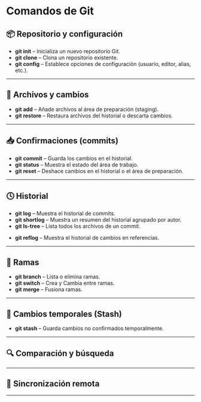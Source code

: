 # Comandos de Git

## 📦 Repositorio y configuración
- **git init** – Inicializa un nuevo repositorio Git.
- **git clone** – Clona un repositorio existente.
- **git config** – Establece opciones de configuración (usuario, editor, alias, etc.).

---

## 📄 Archivos y cambios
- **git add** – Añade archivos al área de preparación (staging).
- **git restore** – Restaura archivos del historial o descarta cambios.

---

## 📥 Confirmaciones (commits)
- **git commit** – Guarda los cambios en el historial.
- **git status** – Muestra el estado del área de trabajo.
- **git reset** – Deshace cambios en el historial o el área de preparación.
<!-- - **git revert** – Crea un nuevo commit que revierte uno anterior. -->

---

## 🕓 Historial
- **git log** – Muestra el historial de commits.
- **git shortlog** – Muestra un resumen del historial agrupado por autor.
- **git ls-tree** – Lista todos los archivos de un commit.
<!-- - **git show** – Muestra detalles de un commit o de un objeto. -->
<!-- - **git blame** – Muestra quién modificó cada línea de un archivo. -->
- **git reflog** – Muestra el historial de cambios en referencias.

---

## 🌿 Ramas
- **git branch** – Lista o elimina ramas.
- **git switch** – Crea y Cambia entre ramas.
- **git merge** – Fusiona ramas.
<!-- - **git rebase** – Reaplica commits sobre otra rama. -->
<!-- - **git cherry-pick** – Aplica un commit específico a la rama actual. -->

---

## 📁 Cambios temporales (Stash)
- **git stash** – Guarda cambios no confirmados temporalmente.

---

## 🔍 Comparación y búsqueda
<!-- - **git grep** – Busca texto dentro del proyecto. -->

---

## 🔄 Sincronización remota
<!-- - **git remote** – Administra repositorios remotos. -->
<!-- - **git fetch** – Descarga cambios del repositorio remoto. -->
<!-- - **git pull** – Descarga y fusiona cambios remotos. -->
<!-- - **git push** – Envía cambios al repositorio remoto. -->

---
